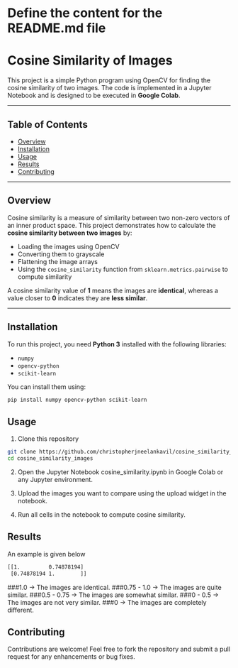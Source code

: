 # Define the content for the README.md file

# **Cosine Similarity of Images**  

This project is a simple Python program using OpenCV for finding the cosine similarity of two images. The code is implemented in a Jupyter Notebook and is designed to be executed in **Google Colab**.  

---

## **Table of Contents**  
- [Overview](#overview)  
- [Installation](#installation)  
- [Usage](#usage)  
- [Results](#results)  
- [Contributing](#contributing)  

---

## **Overview**  
Cosine similarity is a measure of similarity between two non-zero vectors of an inner product space. This project demonstrates how to calculate the **cosine similarity between two images** by:  
- Loading the images using OpenCV  
- Converting them to grayscale  
- Flattening the image arrays  
- Using the `cosine_similarity` function from `sklearn.metrics.pairwise` to compute similarity  

A cosine similarity value of **1** means the images are **identical**, whereas a value closer to **0** indicates they are **less similar**.  

---

## **Installation**  
To run this project, you need **Python 3** installed with the following libraries:  

- `numpy`  
- `opencv-python`  
- `scikit-learn`  

You can install them using:  
```bash
pip install numpy opencv-python scikit-learn
```

## **Usage**
1. Clone this repository
```bash
git clone https://github.com/christopherjneelankavil/cosine_similarity_images.git
cd cosine_similarity_images
```

2. Open the Jupyter Notebook cosine_similarity.ipynb in Google Colab or any Jupyter environment.

3. Upload the images you want to compare using the upload widget in the notebook.

4. Run all cells in the notebook to compute cosine similarity.

## **Results**

An example is given below
```bash
[[1.         0.74878194]
 [0.74878194 1.        ]]
```

###1.0 → The images are identical.
###0.75 - 1.0 → The images are quite similar.
###0.5 - 0.75 → The images are somewhat similar.
###0 - 0.5 → The images are not very similar.
###0 → The images are completely different.

## **Contributing**
Contributions are welcome! Feel free to fork the repository and submit a pull request for any enhancements or bug fixes.
